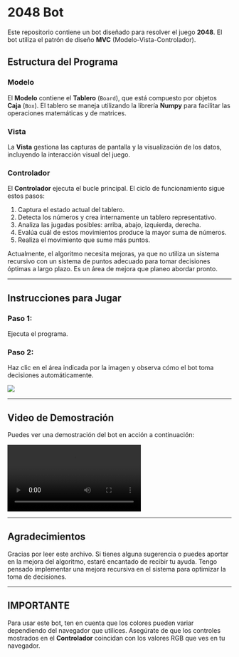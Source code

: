 # 2048 Bot

Este repositorio contiene un bot diseñado para resolver el juego **2048**. El bot utiliza el patrón de diseño **MVC** (Modelo-Vista-Controlador).

## Estructura del Programa

### Modelo
El **Modelo** contiene el **Tablero** (`Board`), que está compuesto por objetos **Caja** (`Box`). El tablero se maneja utilizando la librería **Numpy** para facilitar las operaciones matemáticas y de matrices.

### Vista
La **Vista** gestiona las capturas de pantalla y la visualización de los datos, incluyendo la interacción visual del juego.

### Controlador
El **Controlador** ejecuta el bucle principal. El ciclo de funcionamiento sigue estos pasos:
1. Captura el estado actual del tablero.
2. Detecta los números y crea internamente un tablero representativo.
3. Analiza las jugadas posibles: arriba, abajo, izquierda, derecha.
4. Evalúa cuál de estos movimientos produce la mayor suma de números.
5. Realiza el movimiento que sume más puntos.

Actualmente, el algoritmo necesita mejoras, ya que no utiliza un sistema recursivo con un sistema de puntos adecuado para tomar decisiones óptimas a largo plazo. Es un área de mejora que planeo abordar pronto.

---

## Instrucciones para Jugar

### Paso 1:
Ejecuta el programa.

### Paso 2:
Haz clic en el área indicada por la imagen y observa cómo el bot toma decisiones automáticamente.

![](imgsREADME/board.png)

---

## Video de Demostración

Puedes ver una demostración del bot en acción a continuación:

![](imgsREADME/test_2048.webm)

---

## Agradecimientos

Gracias por leer este archivo. Si tienes alguna sugerencia o puedes aportar en la mejora del algoritmo, estaré encantado de recibir tu ayuda. Tengo pensado implementar una mejora recursiva en el sistema para optimizar la toma de decisiones.

---

## IMPORTANTE

Para usar este bot, ten en cuenta que los colores pueden variar dependiendo del navegador que utilices. Asegúrate de que los controles mostrados en el **Controlador** coincidan con los valores RGB que ves en tu navegador.

